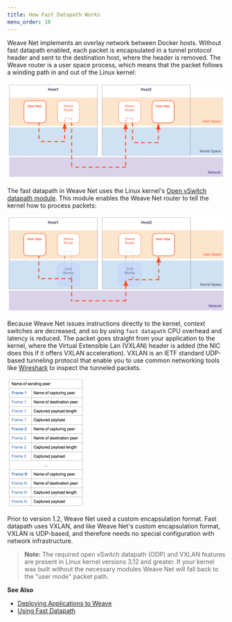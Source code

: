```yaml
---
title: How Fast Datapath Works
menu_order: 10
---
```



Weave Net implements an overlay network between Docker hosts. Without fast datapath enabled, each packet is encapsulated in a tunnel protocol header and sent to the destination host, where the header is removed.  The Weave router is a user space process, which means that the packet follows a winding path in and out of the Linux kernel:

![Weave Net Encapsulation](weave-net-encap1-1024x459.png)


The fast datapath in Weave Net uses the Linux kernel's [Open vSwitch datapath module](https://www.kernel.org/doc/Documentation/networking/openvswitch.txt). This module enables the Weave Net router to tell the kernel how to process packets:

![Weave Net Encapsulation](weave-net-fdp1-1024x454.png)

Because Weave Net issues instructions directly to the kernel, context switches are decreased, and so by using `fast datapath` CPU overhead and latency is reduced. The packet goes straight from your application to the kernel, where the Virtual Extensible Lan (VXLAN) header is added (the NIC does this if it offers VXLAN acceleration). VXLAN is an IETF standard UDP-based tunneling protocol that enable you to use common networking tools like [Wireshark](https://www.wireshark.org/) to inspect the tunneled packets.

![Weave Net Encapsulation](weave-frame-encapsulation-178x300.png)

Prior to version 1.2, Weave Net used a custom encapsulation format. Fast datapath uses VXLAN, and like Weave Net's custom encapsulation format, VXLAN is UDP-based, and therefore needs no special configuration with network infrastructure. 

>**Note:** The required open vSwitch datapath (ODP) and VXLAN features are present in Linux kernel versions 3.12 and greater. If your kernel was built without the necessary modules Weave Net will fall back to the "user mode" packet path.


**See Also**

 * [Deploying Applications to Weave](/site/using-weave/deploying-applications.md)
 * [Using Fast Datapath](/site/fastdp.md)


